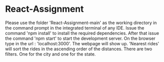 # React-Assignment
Please use the folder 'React-Assignment-main' as the working directory in the command prompt in the integrated terminal of any IDE. Issue the command 'npm install' to install the required dependencies. After that issue the command 'npm start' to start the development server. On the browser type in the url : 'localhost:3000'. The webpage will show up. 'Nearest rides' will sort the rides in the ascending order of the distances. There are two filters. One for the city and one for the state.

